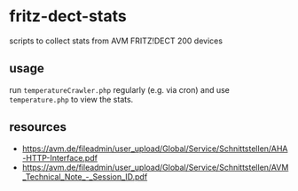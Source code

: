 # fritz-dect-stats

scripts to collect stats from AVM FRITZ!DECT 200 devices

## usage

run `temperatureCrawler.php` regularly (e.g. via cron) and use `temperature.php` to view the stats.

## resources

* https://avm.de/fileadmin/user_upload/Global/Service/Schnittstellen/AHA-HTTP-Interface.pdf
* https://avm.de/fileadmin/user_upload/Global/Service/Schnittstellen/AVM_Technical_Note_-_Session_ID.pdf
